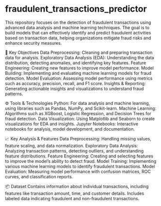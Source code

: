 # fraudulent_transactions_predictor
This repository focuses on the detection of fraudulent transactions using advanced data analysis and machine learning techniques. The goal is to build models that can effectively identify and predict fraudulent activities based on transaction data, helping organizations mitigate fraud risks and enhance security measures.

🚀 Key Objectives
Data Preprocessing: Cleaning and preparing transaction data for analysis.
Exploratory Data Analysis (EDA): Understanding the data distribution, detecting anomalies, and identifying key features.
Feature Engineering: Creating new features to improve model performance.
Model Building: Implementing and evaluating machine learning models for fraud detection.
Model Evaluation: Assessing model performance using metrics such as accuracy, precision, recall, and F1 score.
Insights & Reporting: Generating actionable insights and visualizations to understand fraud patterns.

⚙️ Tools & Technologies
Python: For data analysis and machine learning, using libraries such as Pandas, NumPy, and Scikit-learn.
Machine Learning: Algorithms such as XGBoost, Logistic Regression, and Decision Trees for fraud detection.
Data Visualization: Using Matplotlib and Seaborn to create visualizations for EDA and insights.
Jupyter Notebooks: Interactive notebooks for analysis, model development, and documentation.

📈 Key Analysis & Features
Data Preprocessing: Handling missing values, feature scaling, and data normalization.
Exploratory Data Analysis: Analyzing transaction patterns, detecting outliers, and understanding feature distributions.
Feature Engineering: Creating and selecting features to improve the model’s ability to detect fraud.
Model Training: Implementing various machine learning models to identify fraudulent transactions.
Model Evaluation: Measuring model performance with confusion matrices, ROC curves, and classification reports.

📦 Dataset
Contains information about individual transactions, including features like transaction amount, time, and customer details. Includes labeled data indicating fraudulent and non-fraudulent transactions.
